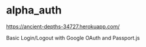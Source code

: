 # alpha_auth

https://ancient-depths-34727.herokuapp.com/

Basic Login/Logout with Google OAuth and Passport.js
